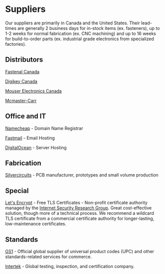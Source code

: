 # Suppliers

Our suppliers are primarily in Canada and the United States. Their lead-times are generally 2 business days for in-stock items (ex. fasteners), up to 1-2 weeks for normal fabrication (ex. CNC machining) and up to 16 weeks for build-to-order parts (ex. industrial grade electronics from specialized factories).

## Distributors

[Fastenal Canada](https://www.fastenal.ca/)

[Digikey Canada](https://www.digikey.ca/)

[Mouser Electronics Canada](https://www.mouser.ca/)

[Mcmaster-Carr](https://www.mcmaster.com/)

## Office and IT

[Namecheap](https://www.namecheap.com/) - Domain Name Registrar

[Fastmail](https://www.fastmail.com/) - Email Hosting

[DigitalOcean](https://www.digitalocean.com/) - Server Hosting

## Fabrication

[Silvercircuits](http://www.silvercircuits.com/) - PCB manufacturer, prototypes and small volume production

## Special

[Let's Encrypt](https://letsencrypt.org/) - Free TLS Certificates - Non-profit certificate authority managed by the [Internet Security Research Group](https://letsencrypt.org/isrg/). Great cost-effective solution, though more of a technical process. We recommend a wildcard TLS certificate from a commercial certificate authority for longer-lasting, low-maintenance certificates.

## Standards

[GS1](https://www.gs1.org/) - Official global supplier of universal product codes (UPC) and other standards-related services for commerce.

[Intertek](https://www.intertek.com/) - Global testing, inspection, and certification company.
